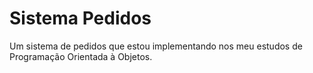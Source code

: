 # Sistema Pedidos

Um sistema de pedidos que estou implementando nos meu estudos de Programação Orientada à Objetos.

